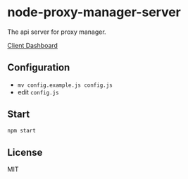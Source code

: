 # node-proxy-manager-server

The api server for proxy manager.

[Client Dashboard](https://github.com/jigsawye/node-proxy-manager-client)

## Configuration

- `mv config.example.js config.js`
- edit `config.js`

## Start

```sh
npm start
```

## License

MIT
